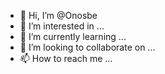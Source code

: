 - 👋 Hi, I’m @Onosbe
- 👀 I’m interested in ...
- 🌱 I’m currently learning ...
- 💞️ I’m looking to collaborate on ...
- 📫 How to reach me ...

<!---
Onosbe/Onosbe is a ✨ special ✨ repository because its `README.md` (this file) appears on your GitHub profile.
You can click the Preview link to take a look at your changes.
--->
